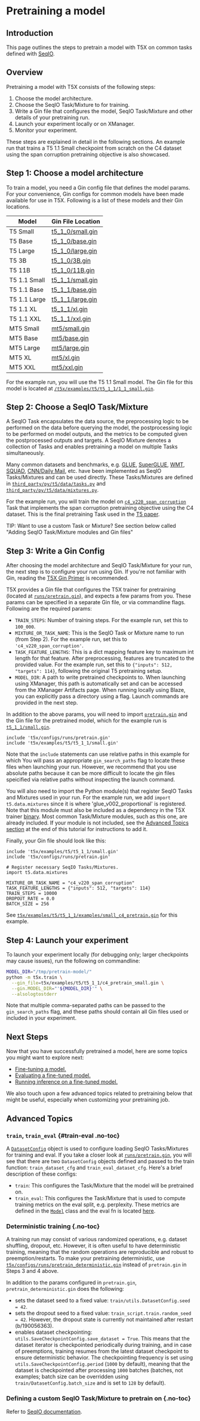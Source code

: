 # Pretraining a model


## Introduction

This page outlines the steps to pretrain a model with T5X on common tasks
defined with [SeqIO](https://github.com/google/seqio/blob/main/README.md).

## Overview

Pretraining a model with T5X consists of the following steps:

1.  Choose the model architecture.
2.  Choose the SeqIO Task/Mixture to for training.
3.  Write a Gin file that configures the model, SeqIO Task/Mixture and other
    details of your pretraining run.
4.  Launch your experiment locally or on XManager.
5.  Monitor your experiment.

These steps are explained in detail in the following sections. An example run
that trains a T5 1.1 Small checkpoint from scratch on the C4 dataset using the
span corruption pretraining objective is also showcased.

## Step 1: Choose a model architecture

To train a model, you need a Gin config file that defines the model params. For
your convenience, Gin configs for common models have been made available for use
in T5X. Following is a list of these models and their Gin locations.

Model                                 | Gin File Location
------------------------------------- | -----------------
T5 Small                              | [t5_1_0/small.gin](https://github.com/google-research/t5x/tree/main/t5x/examples/t5/t5_1_0/small.gin)
T5 Base                               | [t5_1_0/base.gin](https://github.com/google-research/t5x/tree/main/t5x/examples/t5/t5_1_0/base.gin)
T5 Large                              | [t5_1_0/large.gin](https://github.com/google-research/t5x/tree/main/t5x/examples/t5/t5_1_0/large.gin)
T5 3B                                 | [t5_1_0/3B.gin](https://github.com/google-research/t5x/tree/main/t5x/examples/t5/t5_1_0/3B.gin)
T5 11B                                | [t5_1_0/11B.gin](https://github.com/google-research/t5x/tree/main/t5x/examples/t5/t5_1_0/11B.gin)
T5 1.1 Small                          | [t5_1_1/small.gin](https://github.com/google-research/t5x/tree/main/t5x/examples/t5/t5_1_1/small.gin)
T5 1.1 Base                           | [t5_1_1/base.gin](https://github.com/google-research/t5x/tree/main/t5x/examples/t5/t5_1_1/base.gin)
T5 1.1 Large                          | [t5_1_1/large.gin](https://github.com/google-research/t5x/tree/main/t5x/examples/t5/t5_1_1/large.gin)
T5 1.1 XL                             | [t5_1_1/xl.gin](https://github.com/google-research/t5x/tree/main/t5x/examples/t5/t5_1_1/xl.gin)
T5 1.1 XXL                            | [t5_1_1/xxl.gin](https://github.com/google-research/t5x/tree/main/t5x/examples/t5/t5_1_1/xxl.gin)
MT5 Small                             | [mt5/small.gin](https://github.com/google-research/t5x/tree/main/t5x/examples/t5/mt5/small.gin)
MT5 Base                              | [mt5/base.gin](https://github.com/google-research/t5x/tree/main/t5x/examples/t5/mt5/base.gin)
MT5 Large                             | [mt5/large.gin](https://github.com/google-research/t5x/tree/main/t5x/examples/t5/mt5/large.gin)
MT5 XL                                | [mt5/xl.gin](https://github.com/google-research/t5x/tree/main/t5x/examples/t5/mt5/xl.gin)
MT5 XXL                               | [mt5/xxl.gin](https://github.com/google-research/t5x/tree/main/t5x/examples/t5/mt5/xxl.gin)

For the example run, you will use the T5 1.1 Small model. The Gin file for this
model is located at
[`/t5x/examples/t5/t5_1_1/1_1_small.gin`](https://github.com/google-research/t5x/tree/main/t5x/examples/t5/t5_1_1/small.gin).

## Step 2: Choose a SeqIO Task/Mixture

A SeqIO Task encapsulates the data source, the preprocessing logic to be
performed on the data before querying the model, the postprocessing logic to be
performed on model outputs, and the metrics to be computed given the
postprocessed outputs and targets. A SeqIO Mixture denotes a collection of Tasks
and enables pretraining a model on multiple Tasks simultaneously.

Many common datasets and benchmarks, e.g. [GLUE](https://gluebenchmark.com/),
[SuperGLUE](https://super.gluebenchmark.com/),
[WMT](https://www.tensorflow.org/datasets/catalog/wmt_t2t_translate),
[SQUAD](https://rajpurkar.github.io/SQuAD-explorer/),
[CNN/Daily Mail](https://github.com/abisee/cnn-dailymail), etc. have been
implemented as SeqIO Tasks/Mixtures and can be used directly. These
Tasks/Mixtures are defined in
[`third_party/py/t5/data/tasks.py`](https://github.com/google-research/text-to-text-transfer-transformer/tree/main/t5/data/tasks.py)
and
[`third_party/py/t5/data/mixtures.py`](https://github.com/google-research/text-to-text-transfer-transformer/tree/main/t5/data/mixtures.py).

For the example run, you will train the model on
[`c4_v220_span_corruption`](https://github.com/google-research/text-to-text-transfer-transformer/tree/main/t5/data/tasks.py?l=42&rcl=370153959)
Task that implements the span corruption pretraining objective using the C4
dataset. This is the final pretraining Task used in the
[T5 paper](https://arxiv.org/pdf/1910.10683.pdf%C3%82%C2%A0).

TIP: Want to use a custom Task or Mixture? See section below called "Adding
SeqIO Task/Mixture modules and Gin files"

## Step 3: Write a Gin Config

After choosing the model architecture and SeqIO Task/Mixture for your run, the
next step is to configure your run using Gin. If you're not familiar with Gin,
reading the [T5X Gin Primer](gin.md) is recommended.

T5X provides a Gin file that configures the T5X trainer for pretraining (located
at
[`runs/pretrain.gin`](https://github.com/google-research/t5x/tree/main/t5x/configs/runs/pretrain.gin)),
and expects a few params from you. These params can be specified in a separate
Gin file, or via commandline flags. Following are the required params:

+   `TRAIN_STEPS`: Number of training steps. For the example run, set this to
    `100_000`.
+   `MIXTURE_OR_TASK_NAME`: This is the SeqIO Task or Mixture name to run (from
    Step 2). For the example run, set this to `'c4_v220_span_corruption'`.
+   `TASK_FEATURE_LENGTHS`: This is a dict mapping feature key to maximum int
    length for that feature. After preprocessing, features are truncated to the
    provided value. For the example run, set this to `{"inputs": 512, "targets":
    114}`, following the original T5 pretraining setup.
+   `MODEL_DIR`: A path to write pretrained checkpoints to. When launching using
    XManager, this path is automatically set and can be accessed from the
    XManager Artifacts page. When running locally using Blaze, you can
    explicitly pass a directory using a flag. Launch commands are provided in
    the next step.

In addition to the above params, you will need to import
[`pretrain.gin`](https://github.com/google-research/t5x/tree/main/t5x/configs/runs/pretrain.gin)
and the Gin file for the pretrained model, which for the example run is
[`t5_1_1/small.gin`](https://github.com/google-research/t5x/tree/main/t5x/examples/t5/t5_1_1/small.gin).

```gin
include 't5x/configs/runs/pretrain.gin'
include 't5x/examples/t5/t5_1_1/small.gin'
```

Note that the `include` statements can use relative paths in this example for
which You will pass an appropriate `gin_search_paths` flag to locate these files
when launching your run. However, we recommend that you use absolute paths
because it can be more difficult to locate the gin files speicified via relative
paths without inspecting the launch command.

You will also need to import the Python module(s) that register SeqIO Tasks and
Mixtures used in your run. For the example run, we add `import t5.data.mixtures`
since it is where 'glue_v002_proportional' is registered. Note that this module
must also be included as a dependency in the T5X trainer
[binary](https://github.com/google-research/t5x/tree/main/t5x/BUILD;l=74;rcl=398627055). Most
common Task/Mixture modules, such as this one, are already included. If your
module is not included, see the [Advanced Topics section](#custom-t5x-binaries)
at the end of this tutorial for instructions to add it.

Finally, your Gin file should look like this:

```gin
include 't5x/examples/t5/t5_1_1/small.gin'
include 't5x/configs/runs/pretrain.gin'

# Register necessary SeqIO Tasks/Mixtures.
import t5.data.mixtures

MIXTURE_OR_TASK_NAME = "c4_v220_span_corruption"
TASK_FEATURE_LENGTHS = {"inputs": 512, "targets": 114}
TRAIN_STEPS = 10000
DROPOUT_RATE = 0.0
BATCH_SIZE = 256
```

See
[`t5x/examples/t5/t5_1_1/examples/small_c4_pretrain.gin`](https://github.com/google-research/t5x/tree/main/t5x/examples/t5/t5_1_1/small_c4_pretrain.gin)
for this example.


## Step 4: Launch your experiment

To launch your experiment locally (for debugging only; larger checkpoints may
cause issues), run the following on commandline:

```sh
MODEL_DIR="/tmp/pretrain-model/"
python -m t5x.train \
  --gin_file=t5x/examples/t5/t5_1_1/c4_pretrain_small.gin \
  --gin.MODEL_DIR="'${MODEL_DIR}'" \
  --alsologtostderr
```

Note that multiple comma-separated paths can be passed to the `gin_search_paths`
flag, and these paths should contain all Gin files used or included in your
experiment.


## Next Steps

Now that you have successfully pretrained a model, here are some topics you
might want to explore next:

+   [Fine-tuning a model.](finetune)
+   [Evaluating a fine-tuned model.](eval)
+   [Running inference on a fine-tuned model.](infer)

We also touch upon a few advanced topics related to pretraining below that might
be useful, especially when customizing your pretraining job.

## Advanced Topics

### `train`, `train_eval` {#train-eval .no-toc}

A
[`DatasetConfig`](https://github.com/google-research/t5x/tree/main/t5x/utils.py?l=113&rcl=375475889)
object is used to configure loading SeqIO Tasks/Mixtures for training and eval.
If you take a closer look at
[`runs/pretrain.gin`](https://github.com/google-research/t5x/tree/main/t5x/configs/runs/pretrain.gin),
you will see that there are two `DatasetConfig` objects defined and passed to
the train function: `train_dataset_cfg` and `train_eval_dataset_cfg`. Here's a
brief description of these configs:

+   `train`: This configures the Task/Mixture that the model will be pretrained
    on.
+   `train_eval`: This configures the Task/Mixture that is used to compute
    training metrics on the eval split, e.g. perplexity. These metrics are
    defined in the
    [`Model`](https://github.com/google-research/t5x/tree/main/t5x/models.py;l=257-266;rcl=394045248)
    class and the eval fn is located
    [here](https://github.com/google-research/t5x/tree/main/t5x/trainer.py?l=212&rcl=371778063).

### Deterministic training {.no-toc}

A training run may consist of various randomized operations, e.g. dataset
shuffling, dropout, etc. However, it is often useful to have deterministic
training, meaning that the random operations are reproducible and robust to
preemption/restarts. To make your pretraining deterministic, use
[`t5x/configs/runs/pretrain_deterministic.gin`](https://github.com/google-research/t5x/tree/main/t5x/configs/runs/pretrain_deterministic.gin)
instead of `pretrain.gin` in Steps 3 and 4 above.

In addition to the params configured in `pretrain.gin`,
`pretrain_deterministic.gin` does the following:

+   sets the dataset seed to a fixed value: `train/utils.DatasetConfig.seed =
    42`.
+   sets the dropout seed to a fixed value: `train_script.train.random_seed =
    42`. However, the dropout state is currently not maintained after restart
    (b/190056363).
+   enables dataset checkpointing: `utils.SaveCheckpointConfig.save_dataset =
    True`. This means that the dataset iterator is checkpointed periodically
    during training, and in case of preemptions, training resumes from the
    latest dataset checkpoint to ensure deterministic behavior. The
    checkpointing frequency is set using `utils.SaveCheckpointConfig.period`
    (`1000` by default), meaning that the dataset is checkpointed after
    processing `1000` batches (batches, not examples; batch size can be
    overridden using `train/DatasetConfig.batch_size` and is set to `128` by
    default).


### Defining a custom SeqIO Task/Mixture to pretrain on {.no-toc}

Refer to [SeqIO documentation](https://github.com/google/seqio/blob/main/README.md).
